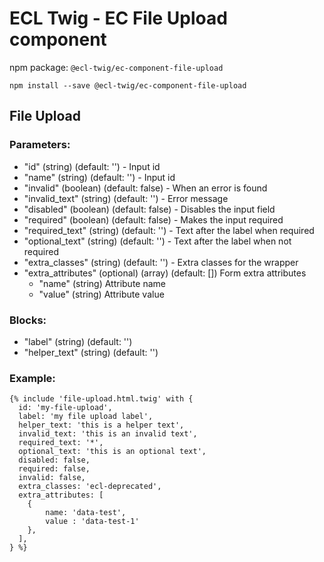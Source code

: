 # ECL Twig - EC File Upload component

npm package: `@ecl-twig/ec-component-file-upload`

```shell
npm install --save @ecl-twig/ec-component-file-upload
```

## File Upload

### Parameters:

- "id" (string) (default: '') - Input id
- "name" (string) (default: '') - Input id
- "invalid" (boolean) (default: false) - When an error is found
- "invalid_text" (string) (default: '') - Error message
- "disabled" (boolean) (default: false) - Disables the input field
- "required" (boolean) (default: false) - Makes the input required
- "required_text" (string) (default: '') - Text after the label when required
- "optional_text" (string) (default: '') - Text after the label when not required
- "extra_classes" (string) (default: '') - Extra classes for the wrapper
- "extra_attributes" (optional) (array) (default: []) Form extra attributes
  - "name" (string) Attribute name
  - "value" (string) Attribute value

### Blocks:

- "label" (string) (default: '')
- "helper_text" (string) (default: '')

### Example:

<!-- prettier-ignore -->
```twig
{% include 'file-upload.html.twig' with { 
  id: 'my-file-upload', 
  label: 'my file upload label', 
  helper_text: 'this is a helper text', 
  invalid_text: 'this is an invalid text', 
  required_text: '*', 
  optional_text: 'this is an optional text', 
  disabled: false, 
  required: false, 
  invalid: false, 
  extra_classes: 'ecl-deprecated', 
  extra_attributes: [ 
    { 
        name: 'data-test', 
        value : 'data-test-1' 
    }, 
  ], 
} %}
```
